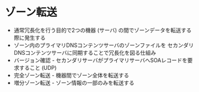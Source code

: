 # ゾーン転送
- 通常冗長化を行う目的で2つの機器 (サーバ) の間でゾーンデータを転送する際に発生する
- ゾーン内のプライマリDNSコンテンツサーバのゾーンファイルを
  セカンダリDNSコンテンツサーバに同期することで冗長化を図る仕組み
- バージョン確認 - セカンダリサーバがプライマリサーバへSOAレコードを要求すること (UDP)
- 完全ゾーン転送 - 機器間でゾーン全体を転送する
- 増分ゾーン転送 - ゾーン情報の一部のみを転送する
